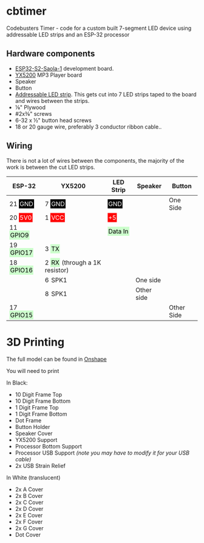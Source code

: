 # cbtimer

Codebusters Timer - code for a custom built 7-segment LED device using addressable LED strips and an ESP-32 processor

## Hardware components

* [ESP32-S2-Saola-1](https://www.amazon.com/ESP32-S2-Saola-Dev-Featuring-WROVER/dp/B08PCPP729) development board.
* [YX5200](https://www.amazon.com/dp/B08H4NF3FV) MP3 Player board
* Speaker
* Button
* [Addressable LED strip](https://www.amazon.com/dp/B088FJF9XD).  This gets cut into 7 LED strips taped to the board and wires between the strips.
* ⅛" Plywood
* #2x⅜" screws
* 6-32 x ½" button head screws
* 18 or 20 gauge wire, preferably 3 conductor ribbon cable..

## Wiring

There is not a lot of wires between the components, the majority of the work is between the cut LED strips.

| **ESP-32** | **YX5200** | **LED Strip** | **Speaker** | **Button** |
|------------|------------|---------------|-------------|------------|
| 21 <span style="background:#000;color:#fff;padding:2px;">GND</span> | 7 <span style="background:#000;color:#fff;padding:2px;">GND</span> | <span style="background:#000;color:#fff;padding:2px;">GND</span> |             | One Side   |
| 20 <span style="background:#f00;color:#fff;padding:2px;">5V0</span> | 1 <span style="background:#f00;color:#fff;padding:2px;">VCC</span> | <span style="background:#f00;color:#fff;padding:2px;">+5</span>  |             |            |
| 11 <span style="background:#cfc;color:#000;padding:2px;">GPIO9</span> |            | <span style="background:#cfc;color:#000;padding:2px;">Data In</span> |             |            |
| 19 <span style="background:#cfc;color:#000;padding:2px;">GPIO17</span> | 3 <span style="background:#cfc;color:#000;padding:2px;">TX</span> |               |             |            |
| 18 <span style="background:#cfc;color:#000;padding:2px;">GPIO16</span> | 2 <span style="background:#cfc;color:#000;padding:2px;">RX</span> (through a 1K resistor) |   |             |            |
|            | 6 <span style="padding:2px;">SPK1</span> |               | One side    |            |
|            | 8 <span style="padding:2px;">SPK1</span> |               | Other side  |            |
| 17 <span style="background:#cfc;color:#000;padding:2px;">GPIO15</span> |            |               |             | Other Side |

# 3D Printing

The full model can be found in [Onshape](https://cad.onshape.com/documents/f5d393f55e060616e36b2812/w/aeabcdd7a257323ce5f8f41c/e/7ca024e90e90daab74d363ca)

You will need to print

In Black:

* 10 Digit Frame Top
* 10 Digit Frame Bottom
* 1 Digit Frame Top
* 1 Digit Frame Bottom
* Dot Frame
* Button Holder
* Speaker Cover
* YX5200 Support
* Processor Bottom Support
* Processor USB Support _(note you may have to modify it for your USB cable)_
* 2x USB Strain Relief

In White (translucent)

* 2x A Cover
* 2x B Cover
* 2x C Cover
* 2x D Cover
* 2x E Cover
* 2x F Cover
* 2x G Cover
* Dot Cover
